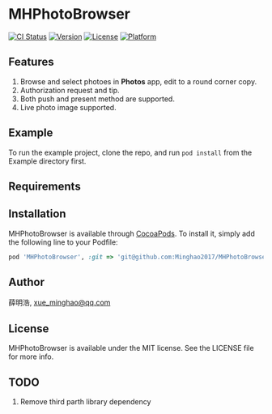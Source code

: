 # MHPhotoBrowser

[![CI Status](https://img.shields.io/travis/薛明浩/MHPhotoBrowser.svg?style=flat)](https://travis-ci.org/薛明浩/MHPhotoBrowser)
[![Version](https://img.shields.io/cocoapods/v/MHPhotoBrowser.svg?style=flat)](https://cocoapods.org/pods/MHPhotoBrowser)
[![License](https://img.shields.io/cocoapods/l/MHPhotoBrowser.svg?style=flat)](https://cocoapods.org/pods/MHPhotoBrowser)
[![Platform](https://img.shields.io/cocoapods/p/MHPhotoBrowser.svg?style=flat)](https://cocoapods.org/pods/MHPhotoBrowser)

## Features

1. Browse and select photoes in **Photos** app, edit to a round corner copy.
2. Authorization request and tip.
3. Both push and present method are supported.
4. Live photo image supported.

## Example

To run the example project, clone the repo, and run `pod install` from the Example directory first.

## Requirements

## Installation

MHPhotoBrowser is available through [CocoaPods](https://cocoapods.org). To install
it, simply add the following line to your Podfile:

```ruby
pod 'MHPhotoBrowser', :git => 'git@github.com:Minghao2017/MHPhotoBrowser.git'
```

## Author

薛明浩, xue_minghao@qq.com

## License

MHPhotoBrowser is available under the MIT license. See the LICENSE file for more info.

## TODO

1. Remove third parth library dependency
